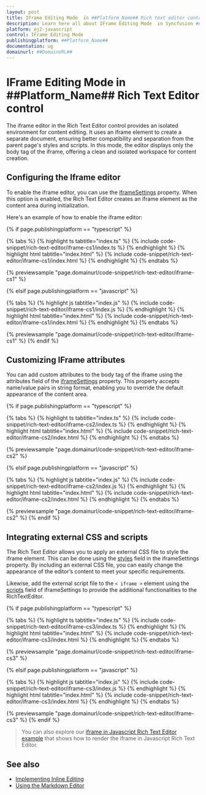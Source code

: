 ```yaml
---
layout: post
title: IFrame Editing Mode  in ##Platform_Name## Rich text editor control | Syncfusion
description: Learn here all about IFrame Editing Mode  in Syncfusion ##Platform_Name## Rich text editor control of Syncfusion Essential JS 2 and more.
platform: ej2-javascript
control: IFrame Editing Mode  
publishingplatform: ##Platform_Name##
documentation: ug
domainurl: ##DomainURL##
---
```


# IFrame Editing Mode in ##Platform_Name## Rich Text Editor control

The iframe editor in the Rich Text Editor control provides an isolated environment for content editing. It uses an iframe element to create a separate document, ensuring better compatibility and separation from the parent page's styles and scripts. In this mode, the editor displays only the body tag of the iframe, offering a clean and isolated workspace for content creation.

## Configuring the Iframe editor

To enable the iframe editor, you can use the [iframeSettings](../api/rich-text-editor/#iframesettings) property. When this option is enabled, the Rich Text Editor creates an iframe element as the content area during initialization.

Here's an example of how to enable the iframe editor:

{% if page.publishingplatform == "typescript" %}

{% tabs %}
{% highlight ts tabtitle="index.ts" %}
{% include code-snippet/rich-text-editor/iframe-cs1/index.ts %}
{% endhighlight %}
{% highlight html tabtitle="index.html" %}
{% include code-snippet/rich-text-editor/iframe-cs1/index.html %}
{% endhighlight %}
{% endtabs %}
        
{% previewsample "page.domainurl/code-snippet/rich-text-editor/iframe-cs1" %}

{% elsif page.publishingplatform == "javascript" %}

{% tabs %}
{% highlight js tabtitle="index.js" %}
{% include code-snippet/rich-text-editor/iframe-cs1/index.js %}
{% endhighlight %}
{% highlight html tabtitle="index.html" %}
{% include code-snippet/rich-text-editor/iframe-cs1/index.html %}
{% endhighlight %}
{% endtabs %}

{% previewsample "page.domainurl/code-snippet/rich-text-editor/iframe-cs1" %}
{% endif %}

## Customizing IFrame attributes

You can add custom attributes to the body tag of the iframe using the attributes field of the [iframeSettings](../api/rich-text-editor/#iframesettings) property. This property accepts name/value pairs in string format, enabling you to override the default appearance of the content area.

{% if page.publishingplatform == "typescript" %}

{% tabs %}
{% highlight ts tabtitle="index.ts" %}
{% include code-snippet/rich-text-editor/iframe-cs2/index.ts %}
{% endhighlight %}
{% highlight html tabtitle="index.html" %}
{% include code-snippet/rich-text-editor/iframe-cs2/index.html %}
{% endhighlight %}
{% endtabs %}
        
{% previewsample "page.domainurl/code-snippet/rich-text-editor/iframe-cs2" %}

{% elsif page.publishingplatform == "javascript" %}

{% tabs %}
{% highlight js tabtitle="index.js" %}
{% include code-snippet/rich-text-editor/iframe-cs2/index.js %}
{% endhighlight %}
{% highlight html tabtitle="index.html" %}
{% include code-snippet/rich-text-editor/iframe-cs2/index.html %}
{% endhighlight %}
{% endtabs %}

{% previewsample "page.domainurl/code-snippet/rich-text-editor/iframe-cs2" %}
{% endif %}

## Integrating external CSS and scripts

The Rich Text Editor allows you to apply an external CSS file to style the iframe element. This can be done using the [styles](../api/rich-text-editor/resources/#styles) field in the iframeSettings property. By including an external CSS file, you can easily change the appearance of the editor’s content to meet your specific requirements.

Likewise, add the external script file to the `< iframe >` element using the [scripts](../api/rich-text-editor/resources/#scripts) field of iframeSettings to provide the additional functionalities to the RichTextEditor.

{% if page.publishingplatform == "typescript" %}

{% tabs %}
{% highlight ts tabtitle="index.ts" %}
{% include code-snippet/rich-text-editor/iframe-cs3/index.ts %}
{% endhighlight %}
{% highlight html tabtitle="index.html" %}
{% include code-snippet/rich-text-editor/iframe-cs3/index.html %}
{% endhighlight %}
{% endtabs %}
        
{% previewsample "page.domainurl/code-snippet/rich-text-editor/iframe-cs3" %}

{% elsif page.publishingplatform == "javascript" %}

{% tabs %}
{% highlight js tabtitle="index.js" %}
{% include code-snippet/rich-text-editor/iframe-cs3/index.js %}
{% endhighlight %}
{% highlight html tabtitle="index.html" %}
{% include code-snippet/rich-text-editor/iframe-cs3/index.html %}
{% endhighlight %}
{% endtabs %}

{% previewsample "page.domainurl/code-snippet/rich-text-editor/iframe-cs3" %}
{% endif %}

> You can also explore our [iframe in Javascript Rich Text Editor example](https://ej2.syncfusion.com/demos/#/bootstrap5/rich-text-editor/iframe.html) that shows how to render the iframe in Javascript Rich Text Editor.

## See also

* [Implementing Inline Editing](./inline-editing)
* [Using the Markdown Editor](../../markdown-editor)

